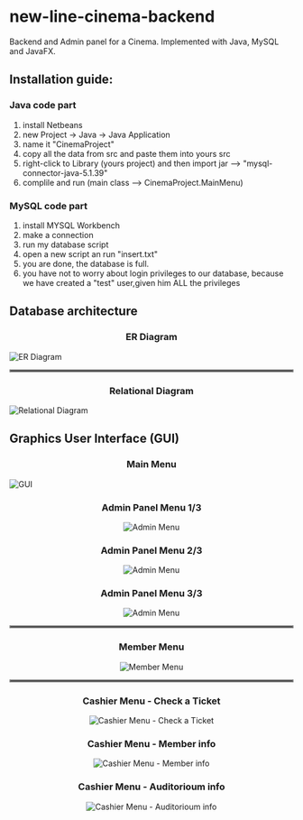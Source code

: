 # new-line-cinema-backend
Backend and Admin panel for a Cinema. Implemented with Java, MySQL and JavaFX.

## Installation guide:
### Java code part
1. install Netbeans
2. new Project -> Java -> Java Application
3. name it "CinemaProject"
4. copy all the data from src and paste them into yours src
5. right-click to Library (yours project) and then import jar --> "mysql-connector-java-5.1.39"
6. complile and run (main class --> CinemaProject.MainMenu)

### MySQL code part
1. install MYSQL Workbench
2. make a connection
3. run my database script
4. open a new script an run "insert.txt"
5. you are done, the database is full.
6. you have not to worry about login privileges to our database, because we have created a "test" user,given him ALL the privileges 

## Database architecture
<h3>
  <p align="center">
    ER Diagram
  </p>
</h3>

![ER Diagram](https://user-images.githubusercontent.com/37264702/135120818-22d41214-a8dd-4409-b4f2-ed5dda5096fe.png)
<hr style="border:2px solid gray"> </hr>

<h3>
  <p align="center">
    Relational Diagram
  </p>
</h3>

![Relational Diagram](https://user-images.githubusercontent.com/37264702/135121098-1b5b1487-fcb3-41a5-9e99-c2bb92f072dc.png)


## Graphics User Interface (GUI)

<h3>
  <p align="center">
    Main Menu
  </p>
</h3>

![GUI](https://user-images.githubusercontent.com/37264702/135122323-81ad22ec-92d3-47dc-8fd0-835b15e08bc1.png)

<h3>
  <p align="center">
    Admin Panel Menu 1/3
  </p>
</h3>
<p align="center">
<img src="https://user-images.githubusercontent.com/37264702/135122699-04deb648-4946-4177-a57e-8a4df7bbd294.png" alt="Admin Menu">
</p>

<h3>
  <p align="center">
    Admin Panel Menu 2/3
  </p>
</h3>
<p align="center">
<img src="https://user-images.githubusercontent.com/37264702/135123568-d0eb4719-70f6-417b-8070-c3d48077e056.png" alt="Admin Menu">
</p>

<h3>
  <p align="center">
    Admin Panel Menu 3/3
  </p>
</h3>
<p align="center">
<img src="https://user-images.githubusercontent.com/37264702/135123802-abcb4524-b867-46ca-b1bb-1a51deffe4ca.png" alt="Admin Menu">
</p>

<hr style="border:2px solid gray"> </hr>

<h3>
  <p align="center">
    Member Menu
  </p>
</h3>
<p align="center">
<img src="https://user-images.githubusercontent.com/37264702/135124137-bc9cce81-c73b-4a36-b7af-7e9b3b880e8e.png" alt="Member Menu">
</p>

<hr style="border:2px solid gray"> </hr>


<h3>
  <p align="center">
    Cashier Menu - Check a Ticket
  </p>
</h3>
<p align="center">
<img src="https://user-images.githubusercontent.com/37264702/135124480-bf8f1f87-56fc-4d06-87fb-65be5812e7cd.png" alt="Cashier Menu - Check a Ticket">
</p>

<h3>
  <p align="center">
    Cashier Menu - Member info
  </p>
</h3>
<p align="center">
<img src="https://user-images.githubusercontent.com/37264702/135124541-5c412c3f-4ce5-475c-9365-ae840c334e22.png" alt="Cashier Menu - Member info">
</p>

<h3>
  <p align="center">
    Cashier Menu - Auditorioum info
  </p>
</h3>
<p align="center">
<img src="https://user-images.githubusercontent.com/37264702/135124586-db34ebd6-3c70-45b3-be83-b9a4e0ed0a3a.png" alt="Cashier Menu - Auditorioum info">
</p>
